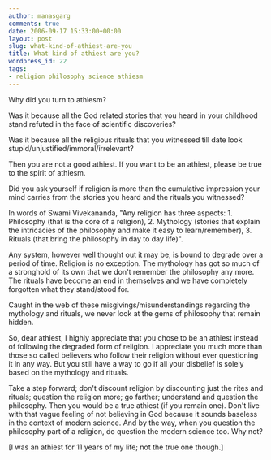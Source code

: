```yaml
---
author: manasgarg
comments: true
date: 2006-09-17 15:33:00+00:00
layout: post
slug: what-kind-of-athiest-are-you
title: What kind of athiest are you?
wordpress_id: 22
tags:
- religion philosophy science athiesm
---
```


Why did you turn to athiesm?

Was it because all the God related stories that you heard in your childhood stand refuted in the face of scientific discoveries?

Was it because all the religious rituals that you witnessed till date look stupid/unjustified/immoral/irrelevant?

Then you are not a good athiest. If you want to be an athiest, please be true to the spirit of athiesm.

Did you ask yourself if religion is more than the cumulative impression your mind carries from the stories you heard and the rituals you witnessed?

In words of Swami Vivekananda, "Any religion has three aspects: 1. Philosophy (that is the core of a religion), 2. Mythology (stories that explain the intricacies of the philosophy and make it easy to learn/remember), 3. Rituals (that bring the philosophy in day to day life)".

Any system, however well thought out it may be, is bound to degrade over a period of time. Religion is no exception. The mythology has got so much of a stronghold of its own that we don't remember the philosophy any more. The rituals have become an end in themselves and we have completely forgotten what they stand/stood for.

Caught in the web of these misgivings/misunderstandings regarding the mythology and rituals, we never look at the gems of philosophy that remain hidden.

So, dear athiest, I highly appreciate that you chose to be an athiest instead of following the degraded form of religion. I appreciate you much more than those so called believers who follow their religion without ever questioning it in any way. But you still have a way to go if all your disbelief is solely based on the mythology and rituals.

Take a step forward; don't discount religion by discounting just the rites and rituals; question the religion more; go farther; understand and question the philosophy. Then you would be a true athiest (if you remain one). Don't live with that vague feeling of not believing in God because it sounds baseless in the context of modern science. And by the way, when you question the philosophy part of a religion, do question the modern science too. Why not?

[I was an athiest for 11 years of my life; not the true one though.]
